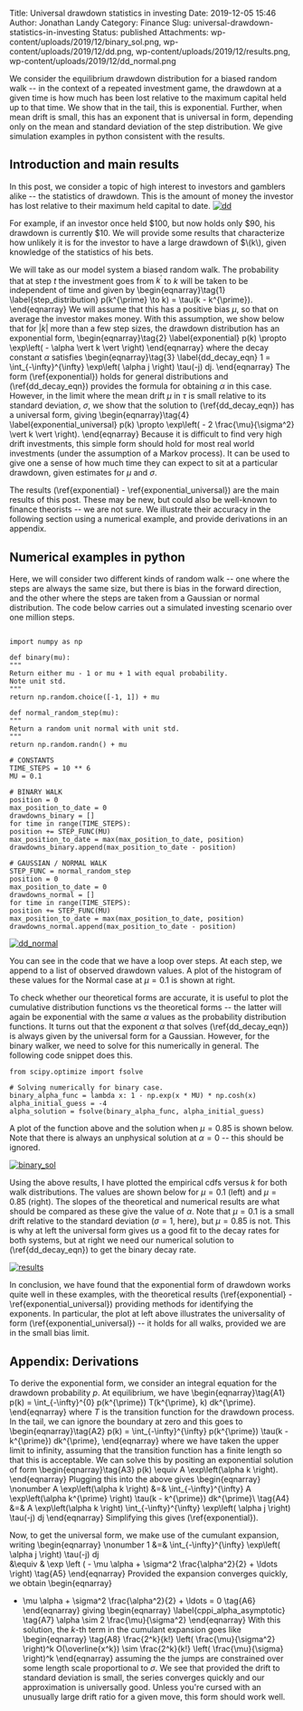 Title: Universal drawdown statistics in investing
Date: 2019-12-05 15:46
Author: Jonathan Landy
Category: Finance
Slug: universal-drawdown-statistics-in-investing
Status: published
Attachments: wp-content/uploads/2019/12/binary_sol.png, wp-content/uploads/2019/12/dd.png, wp-content/uploads/2019/12/results.png, wp-content/uploads/2019/12/dd_normal.png

We consider the equilibrium drawdown distribution for a biased random walk -- in the context of a repeated investment game, the drawdown at a given time is how much has been lost relative to the maximum capital held up to that time. We show that in the tail, this is exponential. Further, when mean drift is small, this has an exponent that is universal in form, depending only on the mean and standard deviation of the step distribution. We give simulation examples in python consistent with the results.





Introduction and main results
-----------------------------

In this post, we consider a topic of high interest to investors and gamblers alike -- the statistics of drawdown. This is the amount of money the investor has lost relative to their maximum held capital to date. [![dd]({static}/wp-content/uploads/2019/12/dd.png)]({static}/wp-content/uploads/2019/12/dd.png)

For example, if an investor once held $100, but now holds only $90, his drawdown is currently $10. We will provide some results that characterize how unlikely it is for the investor to have a large drawdown of $\\(k\\), given knowledge of the statistics of his bets.

We will take as our model system a biased random walk. The probability that at step $t$ the investment goes from $k^{\prime}$ to $k$ will be taken to be independent of time and given by
\begin{eqnarray}\tag{1} \label{step_distribution}
p(k^{\prime} \to k) = \tau(k - k^{\prime}).
\end{eqnarray}
We will assume that this has a positive bias $\mu$, so that on average the investor makes money. With this assumption, we show below that for $\vert k \vert$ more than a few step sizes, the drawdown distribution has an exponential form,
\begin{eqnarray}\tag{2} \label{exponential}
p(k) \propto \exp\left( - \alpha \vert k \vert \right)
\end{eqnarray}
where the decay constant $\alpha$ satisfies
\begin{eqnarray}\tag{3} \label{dd_decay_eqn}
1 = \int_{-\infty}^{\infty} \exp\left( \alpha j \right) \tau(-j) dj.
\end{eqnarray}
The form (\ref{exponential}) holds for general distributions and (\ref{dd_decay_eqn}) provides the formula for obtaining $\alpha$ in this case. However, in the limit where the mean drift $\mu$ in $\tau$ is small relative to its standard deviation, $\sigma$, we show that the solution to (\ref{dd_decay_eqn}) has a universal form, giving
\begin{eqnarray}\tag{4} \label{exponential_universal}
p(k) \propto \exp\left( - 2 \frac{\mu}{\sigma^2} \vert k \vert \right).
\end{eqnarray}
Because it is difficult to find very high drift investments, this simple form should hold for most real world investments (under the assumption of a Markov process). It can be used to give one a sense of how much time they can expect to sit at a particular drawdown, given estimates for $\mu$ and $\sigma$.

The results (\ref{exponential} - \ref{exponential_universal}) are the main results of this post. These may be new, but could also be well-known to finance theorists -- we are not sure. We illustrate their accuracy in the following section using a numerical example, and provide derivations in an appendix.

Numerical examples in python
----------------------------

Here, we will consider two different kinds of random walk -- one where the steps are always the same size, but there is bias in the forward direction, and the other where the steps are taken from a Gaussian or normal distribution. The code below carries out a simulated investing scenario over one million steps.

```

import numpy as np

def binary(mu):
"""
Return either mu - 1 or mu + 1 with equal probability.
Note unit std.
"""
return np.random.choice([-1, 1]) + mu

def normal_random_step(mu):
"""
Return a random unit normal with unit std.
"""
return np.random.randn() + mu

# CONSTANTS
TIME_STEPS = 10 ** 6
MU = 0.1

# BINARY WALK
position = 0
max_position_to_date = 0
drawdowns_binary = []
for time in range(TIME_STEPS):
position += STEP_FUNC(MU)
max_position_to_date = max(max_position_to_date, position)
drawdowns_binary.append(max_position_to_date - position)

# GAUSSIAN / NORMAL WALK
STEP_FUNC = normal_random_step
position = 0
max_position_to_date = 0
drawdowns_normal = []
for time in range(TIME_STEPS):
position += STEP_FUNC(MU)
max_position_to_date = max(max_position_to_date, position)
drawdowns_normal.append(max_position_to_date - position)

```
[![dd_normal]({static}/wp-content/uploads/2019/12/dd_normal.png)]({static}/wp-content/uploads/2019/12/dd_normal.png)

You can see in the code that we have a loop over steps. At each step, we append to a list of observed drawdown values. A plot of the histogram of these values for the Normal case at $\mu = 0.1$ is shown at right.

To check whether our theoretical forms are accurate, it is useful to plot the cumulative distribution functions vs the theoretical forms -- the latter will again be exponential with the same $\alpha$ values as the probability distribution functions. It turns out that the exponent $\alpha$ that solves (\ref{dd_decay_eqn}) is always given by the universal form for a Gaussian. However, for the binary walker, we need to solve for this numerically in general. The following code snippet does this.

```
from scipy.optimize import fsolve

# Solving numerically for binary case.
binary_alpha_func = lambda x: 1 - np.exp(x * MU) * np.cosh(x)
alpha_initial_guess = -4
alpha_solution = fsolve(binary_alpha_func, alpha_initial_guess)
```
A plot of the function above and the solution when $\mu = 0.85$ is shown below. Note that there is always an unphysical solution at $\alpha =0$ -- this should be ignored.

[![binary_sol]({static}/wp-content/uploads/2019/12/binary_sol.png)]({static}/wp-content/uploads/2019/12/binary_sol.png)

Using the above results, I have plotted the empirical cdfs versus $k$ for both walk distributions. The values are shown below for $\mu = 0.1$ (left) and $\mu = 0.85$ (right). The slopes of the theoretical and numerical results are what should be compared as these give the value of $\alpha$. Note that $\mu = 0.1$ is a small drift relative to the standard deviation ($\sigma = 1$, here), but $\mu = 0.85$ is not. This is why at left the universal form gives us a good fit to the decay rates for both systems, but at right we need our numerical solution to (\ref{dd_decay_eqn}) to get the binary decay rate.

[![results]({static}/wp-content/uploads/2019/12/results.png)]({static}/wp-content/uploads/2019/12/results.png)

In conclusion, we have found that the exponential form of drawdown works quite well in these examples, with the theoretical results (\ref{exponential} - \ref{exponential_universal}) providing methods for identifying the exponents. In particular, the plot at left above illustrates the universality of form (\ref{exponential_universal}) -- it holds for all walks, provided we are in the small bias limit.

Appendix: Derivations
---------------------

To derive the exponential form, we consider an integral equation for the drawdown probability $p$. At equilibrium, we have
\begin{eqnarray}\tag{A1}
p(k) = \int_{-\infty}^{0} p(k^{\prime}) T(k^{\prime}, k) dk^{\prime}.
\end{eqnarray}
where $T$ is the transition function for the drawdown process. In the tail, we can ignore the boundary at zero and this goes to
\begin{eqnarray}\tag{A2}
p(k) = \int_{-\infty}^{\infty} p(k^{\prime}) \tau(k - k^{\prime}) dk^{\prime},
\end{eqnarray}
where we have taken the upper limit to infinity, assuming that the transition function has a finite length so that this is acceptable. We can solve this by positing an exponential solution of form
\begin{eqnarray}\tag{A3}
p(k) \equiv A \exp\left(\alpha k \right).
\end{eqnarray}
Plugging this into the above gives
\begin{eqnarray} \nonumber
A \exp\left(\alpha k \right) &=& \int_{-\infty}^{\infty} A \exp\left(\alpha k^{\prime} \right) \tau(k - k^{\prime}) dk^{\prime}\ \tag{A4}
&=& A \exp\left(\alpha k \right) \int_{-\infty}^{\infty} \exp\left( \alpha j \right) \tau(-j) dj
\end{eqnarray}
Simplifying this gives (\ref{exponential}).

Now, to get the universal form, we make use of the cumulant expansion, writing
\begin{eqnarray} \nonumber
1 &=& \int_{-\infty}^{\infty} \exp\left( \alpha j \right) \tau(-j) dj \
&\equiv & \exp \left ( - \mu \alpha + \sigma^2 \frac{\alpha^2}{2} + \ldots \right) \tag{A5}
\end{eqnarray}
Provided the expansion converges quickly, we obtain
\begin{eqnarray}
- \mu \alpha + \sigma^2 \frac{\alpha^2}{2} + \ldots = 0 \tag{A6}
\end{eqnarray}
giving
\begin{eqnarray} \label{cppi_alpha_asymptotic} \tag{A7}
\alpha \sim 2 \frac{\mu}{\sigma^2}
\end{eqnarray}
With this solution, the $k$-th term in the cumulant expansion goes like
\begin{eqnarray} \tag{A8}
\frac{2^k}{k!} \left( \frac{\mu}{\sigma^2} \right)^k O(\overline{x^k}) \sim \frac{2^k}{k!} \left( \frac{\mu}{\sigma} \right)^k
\end{eqnarray}
assuming the the jumps are constrained over some length scale proportional to $\sigma$. We see that provided the drift to standard deviation is small, the series converges quickly and our approximation is universally good. Unless you're cursed with an unusually large drift ratio for a given move, this form should work well.
